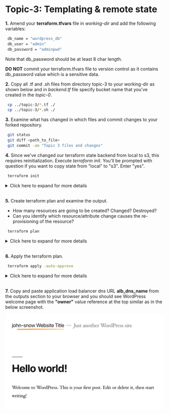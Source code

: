 # Topic-3: Templating & remote state

**1.** Amend your **terraform.tfvars** file in *working-dir* and add the following variables:

```bash
 db_name = "wordpress_db"
 db_user = "admin"
 db_password = "adminpwd"
```

Note that db_password should be at least 8 char length. 


**DO NOT** commit your terraform.tfvars file to version control as it contains db_password value which is a sensitive data.

**2.** Copy all .tf and .sh files from directory topic-3 to your working-dir as shown below and in *backend.tf* file specify bucket name
that you've created in the *topic-0*.

```bash
 cp ../topic-3/*.tf ./
 cp ../topic-3/*.sh ./
```

**3.** Examine what has changed in which files and commit changes to your forked repository.

```bash
 git status
 git diff <path_to_file>
 git commit -am "Topic 3 files and changes"
```

**4.** Since we've changed our terraform state backend from local to s3, this requires reinitialization. Execute *terraform init*. 
You'll be prompted with question if you want to copy state from "local" to "s3". Enter "yes". 

```bash
 terraform init
```

<details><summary>Click here to expand for more details</summary>
<p>

```
 $ terraform init

Initializing the backend...
Do you want to copy existing state to the new backend?
  Pre-existing state was found while migrating the previous "local" backend to the
  newly configured "s3" backend. An existing non-empty state already exists in
  the new backend. The two states have been saved to temporary files that will be
  removed after responding to this query.
  
  Previous (type "local"): /var/folders/pf/3rmfygm55m54skdnln5hpvq00000gn/T/terraform734438438/1-local.tfstate
  New      (type "s3"): /var/folders/pf/3rmfygm55m54skdnln5hpvq00000gn/T/terraform734438438/2-s3.tfstate
  
  Do you want to overwrite the state in the new backend with the previous state?
  Enter "yes" to copy and "no" to start with the existing state in the newly
  configured "s3" backend.

  Enter a value: yes


Successfully configured the backend "s3"! Terraform will automatically
use this backend unless the backend configuration changes.

Initializing provider plugins...

The following providers do not have any version constraints in configuration,
so the latest version was installed.

To prevent automatic upgrades to new major versions that may contain breaking
changes, it is recommended to add version = "..." constraints to the
corresponding provider blocks in configuration, with the constraint strings
suggested below.

* provider.aws: version = "~> 1.54"
* provider.template: version = "~> 1.0"

Terraform has been successfully initialized!

You may now begin working with Terraform. Try running "terraform plan" to see
any changes that are required for your infrastructure. All Terraform commands
should now work.

If you ever set or change modules or backend configuration for Terraform,
rerun this command to reinitialize your working directory. If you forget, other
commands will detect it and remind you to do so if necessary.
```
</p>
</details>
</br>

**5.** Create terraform plan and examine the output. 

 - How many resources are going to be created? Changed? Destroyed? 
 - Can you identify which resource/attribute change causes the re-provisioning of the resource? 
 
```bash
 terraform plan
```

<details><summary>Click here to expand for more details</summary>
<p>

```hcl-terraform
terraform plan
 
 ...
  [ Some output removed ]
 ...
 
  ipv6_cidr_block_association_id:                                                           <computed>
       map_public_ip_on_launch:                                                                  "false"
       owner_id:                                                                                 <computed>
       tags.%:                                                                                   "1"
       tags.Name:                                                                                "private-db-john-snow-default-1"
       vpc_id:                                                                                   "vpc-0379a7d432dcd362e"
 
 
 Plan: 9 to add, 0 to change, 3 to destroy.
 
 ------------------------------------------------------------------------
 
 Note: You didn't specify an "-out" parameter to save this plan, so Terraform
 can't guarantee that exactly these actions will be performed if
 "terraform apply" is subsequently run.

```
</p>
</details>
</br>

**6.** Apply the terraform plan.

```bash
 terraform apply -auto-approve
```

<details><summary>Click here to expand for more details</summary>
<p>

```hcl-terraform
aws_launch_configuration.as_conf: Destroying... (ID: arya-stark-lc-default)
aws_security_group.rds: Creating...
  arn:                    "" => "<computed>"

 ...
  [ Some output removed ]
 ...
 
aws_launch_configuration.as_conf.deposed: Destroying... (ID: john-snow-lc-default)
aws_launch_configuration.as_conf.deposed: Destruction complete after 0s

Apply complete! Resources: 9 added, 0 changed, 3 destroyed.

Outputs:

alb_dns_name = arya-stark-alb-default-1946164951.eu-central-1.elb.amazonaws.com
alb_id = arn:aws:elasticloadbalancing:eu-central-1:437278685207:loadbalancer/app/arya-stark-alb-default/6c3fee0674b25616
db_endpoint = arya-stark-default.cbxsw293mz36.eu-central-1.rds.amazonaws.com
db_port = 3306
vpc_id = vpc-0dc49a0686a231015

```
</p>
</details>
</br>

**7.** Copy and paste application load balancer dns URL **alb_dns_name** from the outputs section to your browser and you should 
see WordPress welcome page with the **"owner"** value reference at the top similar as in the below screenshot.

![WordPressHomepage](https://github.com/AmazingStuffPro/iac-workshop/blob/master/_docs/wp_homepage.png?raw=true)